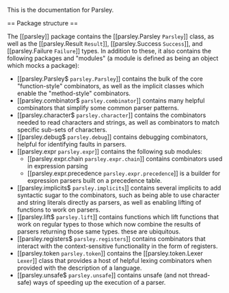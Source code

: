 This is the documentation for Parsley.

== Package structure ==

The [[parsley]] package contains the [[parsley.Parsley `Parsley`]] class, as well as
the [[parsley.Result `Result`]], [[parsley.Success `Success`]], and [[parsley.Failure `Failure`]]
types. In addition to these, it also contains the following packages and "modules" (a module
is defined as being an object which mocks a package):

  - [[parsley.Parsley$ `parsley.Parsley`]] contains the bulk of the core "function-style" combinators,
    as well as the implicit classes which enable the "method-style" combinators.
  - [[parsley.combinator$ `parsley.combinator`]] contains many helpful combinators that simplify some
    common parser patterns.
  - [[parsley.character$ `parsley.character`]] contains the combinators needed to read characters and
    strings, as well as combinators to match specific sub-sets of characters.
  - [[parsley.debug$ `parsley.debug`]] contains debugging combinators, helpful for identifying faults
    in parsers.
  - [[parsley.expr `parsley.expr`]] contains the following sub modules:
    - [[parsley.expr.chain `parsley.expr.chain`]] contains combinators used in expression parsing
    - [[parsley.expr.precedence `parsley.expr.precedence`]] is a builder for expression parsers built
      on a precedence table.
  - [[parsley.implicits$ `parsley.implicits`]] contains several implicits to add syntactic sugar
    to the combinators, such as being able to use character and string literals directly as parsers,
    as well as enabling lifting of functions to work on parsers.
  - [[parsley.lift$ `parsley.lift`]] contains functions which lift functions that work on regular
    types to those which now combine the results of parsers returning those same types. these are
    ubiquitous.
  - [[parsley.registers$ `parsley.registers`]] contains combinators that interact with the
    context-sensitive functionality in the form of registers.
  - [[parsley.token `parsley.token`]] contains the [[parsley.token.Lexer `Lexer`]] class that provides
    a host of helpful lexing combinators when provided with the description of a language.
  - [[parsley.unsafe$ `parsley.unsafe`]] contains unsafe (and not thread-safe) ways of speeding up
    the execution of a parser.